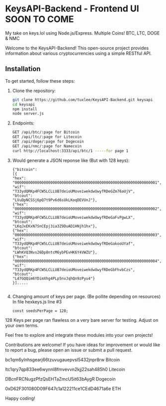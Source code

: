 # KeysAPI-Backend - Frontend UI SOON TO COME
My take on keys.lol using Node.js/Express. Multiple Coins! BTC, LTC, DOGE &amp; NMC

Welcome to the KeysAPI-Backend! This open-source project provides information about various cryptocurrencies using a simple RESTful API.

## Installation

To get started, follow these steps:

1. Clone the repository:

   ```bash
   git clone https://github.com/tuxlee/KeysAPI-Backend.git keysapi
   cd keysapi
   npm install
   node server.js

2. Endpoints:
   ```bash
   GET /api/btc/:page for Bitcoin
   GET /api/ltc/:page for Litecoin
   GET /api/doge/:page for Dogecoin
   GET /api/nmc/:page for Namecoin
   curl http://localhost:3333/api/btc/1 -----for page 1

3. Would generate a JSON reponse like (But with 128 keys):
   ```
   {"bitcoin":
   [{
   "hex":
   "0000000000000000000000000000000000000000000000000000000000000001",
   "wif":
   "T33ydQRKp4FCW5LCLLUB7deioUMoveiwekdwUwyfRDeGZm76aUjV",
   "btcout":
   "LVuDpNCSSj6pQ7t9Pv6d6sUkLKoqDEVUnJ"},
   {"hex":
   "0000000000000000000000000000000000000000000000000000000000000002",
   "wif":
   "T33ydQRKp4FCW5LCLLUB7deioUMoveiwekdwUwyfRDeGaFvPgwLX",
   "btcout":
   "LKqJxEKxN7SnCEpj3ia3Z9DuAD1HNjh1hx"},
   {"hex":
   "0000000000000000000000000000000000000000000000000000000000000003",
   "wif":
   "T33ydQRKp4FCW5LCLLUB7deioUMoveiwekdwUwyfRDeGakooUYaf",
   "btcout":
   "LWhKVQ3Nvs26Dp8ntcM6ybPEvHK6Y4VWZU"},
   {"hex":
   "0000000000000000000000000000000000000000000000000000000000000004",
   "wif":
   "T33ydQRKp4FCW5LCLLUB7deioUMoveiwekdwUwyfRDeGbFhvbCzs",
   "btcout":
   "Ld7GQQim6YDimXhg4PLp5nvJqhQn9zPyu4"}
   }].....


4. Changing amount of keys per page. (Be pollite depending on resources)
   In file hexkeys.js line #3

   ```
   const seedsPerPage = 128;
128 Keys per page ran flawless on a very bare server for testing. Adjust on your own terms.

Feel free to explore and integrate these modules into your own projects!

Contributions are welcome! If you have ideas for improvement or would like to report a bug, please open an issue or submit a pull request.

bc1qm6ylnhsgearj66tzuvugauepvsl5432jnpr8rw Bitcoin

ltc1qry7qp833ee6wynnl8fmvevvn2kjj22sah485h0 Litecoin

DBcnFRCNugzPfzQsEHTaZmcU5it63bAygR Dogecoin

0xD62F301080D09F647c1a122211ce1CEdD4671a6e ETH

Happy coding!
